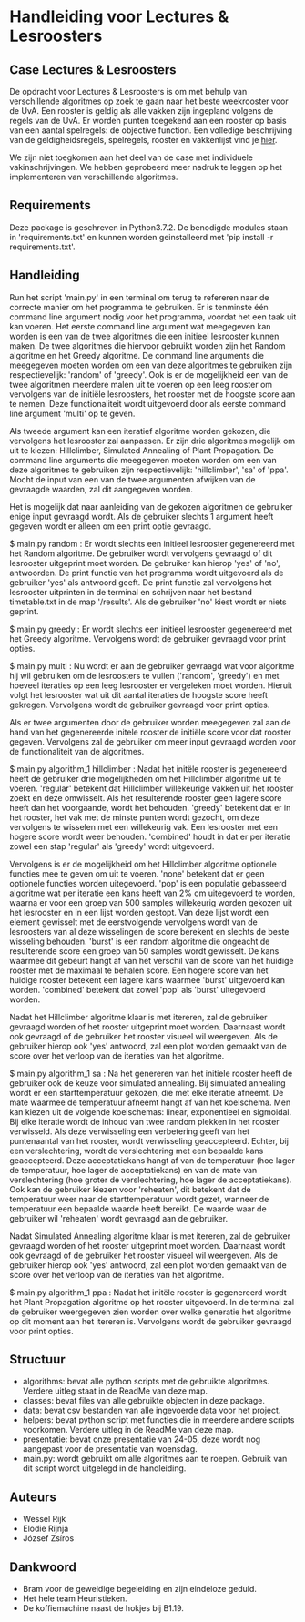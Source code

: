 # Handleiding voor Lectures & Lesroosters

## Case Lectures & Lesroosters
De opdracht voor Lectures & Lesroosters is om met behulp van verschillende
algoritmes op zoek te gaan naar het beste weekrooster voor de UvA. Een rooster
is geldig als alle vakken zijn ingepland volgens de regels van de UvA. Er worden
punten toegekend aan een rooster op basis van een aantal spelregels: de
objective function. Een volledige beschrijving van de geldigheidsregels,
spelregels, rooster en vakkenlijst vind je [hier](http://heuristieken.nl/wiki/index.php?title=Lectures_%26_Lesroosters).

We zijn niet toegkomen aan het deel van de case met individuele
vakinschrijvingen. We hebben geprobeerd meer nadruk te leggen op het implementeren
van verschillende algoritmes.

## Requirements
Deze package is geschreven in Python3.7.2. De benodigde modules staan in
'requirements.txt' en kunnen worden geinstalleerd met 'pip install -r
requirements.txt'.

## Handleiding
Run het script 'main.py' in een terminal om terug te refereren naar de correcte
manier om het programma te gebruiken. Er is tenminste één command line argument
nodig voor het programma, voordat het een taak uit kan voeren. Het eerste
command line argument wat meegegeven kan worden is een van de twee algoritmes
die een initieel lesrooster kunnen maken. De twee algoritmes die hiervoor
gebruikt worden zijn het Random algoritme en het Greedy algoritme. De command
line arguments die meegegeven moeten worden om een van deze algoritmes te
gebruiken zijn respectievelijk: 'random' of 'greedy'. Ook is er de mogelijkheid
een van de twee algoritmen meerdere malen uit te voeren op een leeg rooster om
vervolgens van de initiële lesroosters, het rooster met de hoogste score aan te
nemen. Deze functionaliteit wordt uitgevoerd door als eerste command line
argument 'multi' op te geven.

Als tweede argument kan een iteratief algoritme worden gekozen, die vervolgens
het lesrooster zal aanpassen. Er zijn drie algoritmes mogelijk om uit te kiezen:
Hillclimber, Simulated Annealing of Plant Propagation. De command line arguments
die meegegeven moeten worden om een van deze algoritmes te gebruiken zijn
respectievelijk: 'hillclimber', 'sa' of 'ppa'. Mocht de input van een van de
twee argumenten afwijken van de gevraagde waarden, zal dit aangegeven worden.

Het is mogelijk dat naar aanleiding van de gekozen algoritmen de gebruiker
enige input gevraagd wordt. Als de gebruiker slechts 1 argument heeft gegeven
wordt er alleen om een print optie gevraagd.

$ main.py random :
Er wordt slechts een initieel lesrooster gegenereerd met het Random algoritme.
De gebruiker wordt vervolgens gevraagd of dit lesrooster uitgeprint moet worden.
De gebruiker kan hierop 'yes' of 'no', antwoorden. De print functie van het
programma wordt uitgevoerd als de gebruiker 'yes' als antwoord geeft. De print
functie zal vervolgens het lesrooster uitprinten in de terminal en schrijven
naar het bestand timetable.txt in de map '/results'. Als de gebruiker 'no' kiest
wordt er niets geprint.

$ main.py greedy :
Er wordt slechts een initieel lesrooster gegenereerd met het Greedy algoritme.
Vervolgens wordt de gebruiker gevraagd voor print opties.

$ main.py multi :
Nu wordt er aan de gebruiker gevraagd wat voor algoritme hij wil gebruiken om de
lesroosters te vullen ('random', 'greedy') en met hoeveel iteraties op een leeg
lesrooster er vergeleken moet worden. Hieruit volgt het lesrooster wat uit dit
aantal iteraties de hoogste score heeft gekregen. Vervolgens wordt de gebruiker
gevraagd voor print opties.

Als er twee argumenten door de gebruiker worden meegegeven zal aan de hand van
het gegenereerde initele rooster de initiële score voor dat rooster gegeven.
Vervolgens zal de gebruiker om meer input gevraagd worden voor de
functionaliteit van de algoritmes.

$ main.py algorithm_1 hillclimber :
Nadat het initële rooster is gegenereerd heeft de gebruiker drie mogelijkheden
om het Hillclimber algoritme uit te voeren. 'regular' betekent dat Hillclimber
willekeurige vakken uit het rooster zoekt en deze omwisselt. Als het
resulterende rooster geen lagere score heeft dan het voorgaande, wordt het
behouden. 'greedy' betekent dat er in het rooster, het vak met de minste punten
wordt gezocht, om deze vervolgens te wisselen met een willekeurig vak. Een
lesrooster met een hogere score wordt weer behouden. 'combined' houdt in dat er
per iteratie zowel een stap 'regular' als 'greedy' wordt uitgevoerd.

Vervolgens is er de mogelijkheid om het Hillclimber algoritme optionele functies
mee te geven om uit te voeren. 'none' betekent dat er geen optionele functies
worden uitegevoerd. 'pop' is een populatie gebasseerd algoritme wat per iteratie
een kans heeft van 2% om uitegevoerd te worden, waarna er voor een groep van
500 samples willekeurig worden gekozen uit het lesrooster en in een lijst
worden gestopt. Van deze lijst wordt een element gewisselt met de eerstvolgende
vervolgens wordt van de lesroosters van al deze wisselingen de score berekent en
slechts de beste wisseling behouden. 'burst' is een random algoritme die
ongeacht de resulterende score een groep van 50 samples wordt gewisselt. De kans
waarmee dit gebeurt hangt af van het verschil van de score van het huidige
rooster met de maximaal te behalen score. Een hogere score van het huidige
rooster betekent een lagere kans waarmee 'burst' uitgevoerd kan worden.
'combined' betekent dat zowel 'pop' als 'burst' uitegevoerd worden.

Nadat het Hillclimber algoritme klaar is met itereren, zal de gebruiker
gevraagd worden of het rooster uitgeprint moet worden. Daarnaast wordt ook
gevraagd of de gebruiker het rooster visueel wil weergeven. Als de gebruiker
hierop ook 'yes' antwoord, zal een plot worden gemaakt van de score over het
verloop van de iteraties van het algoritme.

$ main.py algorithm_1 sa :
Na het genereren van het initiele rooster heeft de gebruiker ook de keuze voor
simulated annealing. Bij simulated annealing wordt er een starttemperatuur
gekozen, die met elke iteratie afneemt. De mate waarmee de temperatuur afneemt
hangt af van het koelschema. Men kan kiezen uit de volgende koelschemas: linear,
exponentieel en sigmoidal.
Bij elke iteratie wordt de inhoud van twee random plekken in het rooster
verwisseld. Als deze verwisseling een verbetering geeft van het puntenaantal van
het rooster, wordt verwisseling geaccepteerd. Echter, bij een verslechtering,
wordt de verslechtering met een bepaalde kans geaccepteerd. Deze acceptatiekans
hangt af van de temperatuur (hoe lager de temperatuur, hoe lager de
acceptatiekans) en van de mate van verslechtering (hoe groter de verslechtering,
hoe lager de acceptatiekans).
Ook kan de gebruiker kiezen voor 'reheaten', dit betekent dat de temperatuur
weer naar de starttemperatuur wordt gezet, wanneer de temperatuur een
bepaalde waarde heeft bereikt. De waarde waar de gebruiker wil 'reheaten' wordt
gevraagd aan de gebruiker.

Nadat Simulated Annealing algoritme klaar is met itereren, zal de gebruiker
gevraagd worden of het rooster uitgeprint moet worden. Daarnaast wordt ook
gevraagd of de gebruiker het rooster visueel wil weergeven. Als de gebruiker
hierop ook 'yes' antwoord, zal een plot worden gemaakt van de score over het
verloop van de iteraties van het algoritme.


$ main.py algorithm_1 ppa :
Nadat het initële rooster is gegenereerd wordt het Plant Propagation algoritme
op het rooster uitgevoerd. In de terminal zal de gebruiker weergegeven zien
worden over welke generatie het algoritme op dit moment aan het itereren is.
Vervolgens wordt de gebruiker gevraagd voor print opties.

## Structuur
- algorithms: bevat alle python scripts met de gebruikte algoritmes. Verdere
uitleg staat in de ReadMe van deze map.
- classes: bevat files van alle gebruikte objecten in deze package.
- data: bevat csv bestanden van alle ingevoerde data voor het project.
- helpers: bevat python script met functies die in meerdere andere scripts
voorkomen. Verdere uitleg in de ReadMe van deze map.
- presentatie: bevat onze presentatie van 24-05, deze wordt nog aangepast voor
de presentatie van woensdag.
- main.py: wordt gebruikt om alle algoritmes aan te roepen. Gebruik van dit
script wordt uitgelegd in de handleiding.

## Auteurs
- Wessel Rijk
- Elodie Rijnja
- József Zsíros

## Dankwoord
- Bram voor de geweldige begeleiding en zijn eindeloze geduld.
- Het hele team Heuristieken.
- De koffiemachine naast de hokjes bij B1.19.
